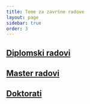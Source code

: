 ```yaml
---
title: Teme za završne radove
layout: page
sidebar: true
order: 3
---
```


## [Diplomski radovi](./becelor_teme.html)

## [Master radovi](./master_teme.html)

## [Doktorati](./phd_teme.html)
